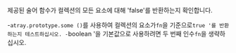 제공된 술어 함수가 컬렉션의 모든 요소에 대해 'false'를 반환하는지 확인합니다.

-`atray.prototype.some ()`를 사용하여 컬렉션의 요소가`fn`을 기준으로`true '를 반환하는지 테스트하십시오.
-`boolean '을 기본값으로 사용하려면 두 번째 인수`fn`을 생략하십시오.